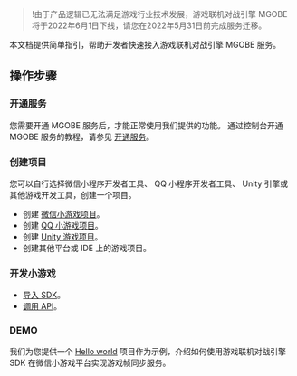 >!由于产品逻辑已无法满足游戏行业技术发展，游戏联机对战引擎 MGOBE 将于2022年6月1日下线，请您在2022年5月31日前完成服务迁移。


本文档提供简单指引，帮助开发者快速接入游戏联机对战引擎 MGOBE 服务。

## 操作步骤

### 开通服务
您需要开通 MGOBE 服务后，才能正常使用我们提供的功能。
通过控制台开通 MGOBE 服务的教程，请参见 [开通服务](https://cloud.tencent.com/document/product/1038/33299)。

### 创建项目
您可以自行选择微信小程序开发者工具、 QQ 小程序开发者工具、 Unity 引擎或其他游戏开发工具，创建一个项目。
- 创建 [微信小游戏项目](https://cloud.tencent.com/document/product/1038/33300)。
- 创建 [QQ 小游戏项目](https://cloud.tencent.com/document/product/1038/37763)。
- 创建 [Unity 游戏项目](https://cloud.tencent.com/document/product/1038/45333)。
- 创建其他平台或 IDE 上的游戏项目。


### 开发小游戏
- [导入 SDK](https://cloud.tencent.com/document/product/1038/33301)。
- [调用 API](https://cloud.tencent.com/document/product/1038/33320)。


### DEMO
我们为您提供一个 [Hello world](https://cloud.tencent.com/document/product/1038/33531) 项目作为示例，介绍如何使用游戏联机对战引擎 SDK 在微信小游戏平台实现游戏帧同步服务。

